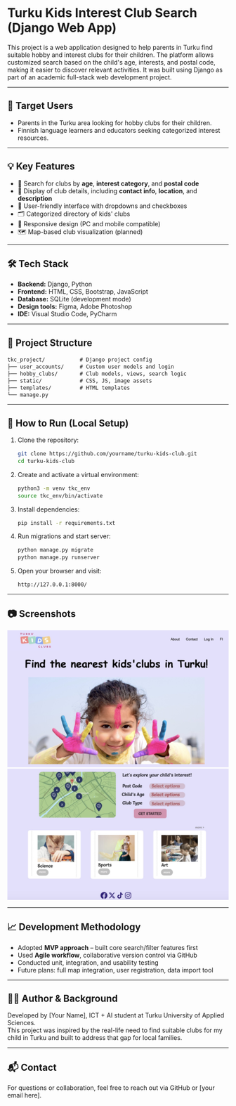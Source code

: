 
# Turku Kids Interest Club Search (Django Web App)

This project is a web application designed to help parents in Turku find suitable hobby and interest clubs for their children. The platform allows customized search based on the child's age, interests, and postal code, making it easier to discover relevant activities. It was built using Django as part of an academic full-stack web development project.

---

## 🎯 Target Users

- Parents in the Turku area looking for hobby clubs for their children.
- Finnish language learners and educators seeking categorized interest resources.

---

## 💡 Key Features

- 🔎 Search for clubs by **age**, **interest category**, and **postal code**
- 📍 Display of club details, including **contact info**, **location**, and **description**
- 🧩 User-friendly interface with dropdowns and checkboxes
- 🗂️ Categorized directory of kids' clubs
- 📱 Responsive design (PC and mobile compatible)
- 🗺️ Map-based club visualization (planned)

---

## 🛠 Tech Stack

- **Backend:** Django, Python
- **Frontend:** HTML, CSS, Bootstrap, JavaScript
- **Database:** SQLite (development mode)
- **Design tools:** Figma, Adobe Photoshop
- **IDE:** Visual Studio Code, PyCharm

---

## 🧱 Project Structure

```
tkc_project/           # Django project config
├── user_accounts/     # Custom user models and login
├── hobby_clubs/       # Club models, views, search logic
├── static/            # CSS, JS, image assets
├── templates/         # HTML templates
└── manage.py
```

---

## 🚀 How to Run (Local Setup)

1. Clone the repository:
   ```bash
   git clone https://github.com/yourname/turku-kids-club.git
   cd turku-kids-club
   ```

2. Create and activate a virtual environment:
   ```bash
   python3 -m venv tkc_env
   source tkc_env/bin/activate
   ```

3. Install dependencies:
   ```bash
   pip install -r requirements.txt
   ```

4. Run migrations and start server:
   ```bash
   python manage.py migrate
   python manage.py runserver
   ```

5. Open your browser and visit:
   ```
   http://127.0.0.1:8000/
   ```

---

## 📷 Screenshots

![Homepage](./screenshot_homepage.png)
![Homepage](./screenshot_homepage2.png)

---

## 📈 Development Methodology

- Adopted **MVP approach** – built core search/filter features first
- Used **Agile workflow**, collaborative version control via GitHub
- Conducted unit, integration, and usability testing
- Future plans: full map integration, user registration, data import tool

---

## 👩‍💻 Author & Background

Developed by [Your Name], ICT + AI student at Turku University of Applied Sciences.  
This project was inspired by the real-life need to find suitable clubs for my child in Turku and built to address that gap for local families.

---

## 📬 Contact

For questions or collaboration, feel free to reach out via GitHub or [your email here].
